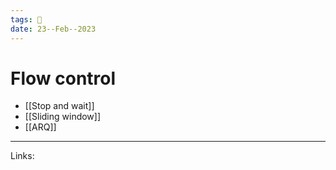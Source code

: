 ```yaml
---
tags: 🌱
date: 23--Feb--2023
---
```


# Flow control

- [[Stop and wait]]
- [[Sliding window]]
- [[ARQ]]
---
Links: 